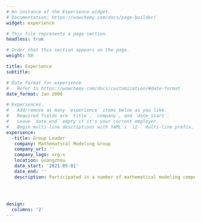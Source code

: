 ```yaml
---
# An instance of the Experience widget.
# Documentation: https://wowchemy.com/docs/page-builder/
widget: experience

# This file represents a page section.
headless: true

# Order that this section appears on the page.
weight: 50

title: Experience
subtitle:

# Date format for experience
#   Refer to https://wowchemy.com/docs/customization/#date-format
date_format: Jan 2006

# Experiences.
#   Add/remove as many `experience` items below as you like.
#   Required fields are `title`, `company`, and `date_start`.
#   Leave `date_end` empty if it's your current employer.
#   Begin multi-line descriptions with YAML's `|2-` multi-line prefix.
experience:
  -title: Group Leader
   company: Mathematical Modeling Group
   company_url: ''
   company_logo: org-x
   location: Guangzhou
   date_start: '2021-05-01'
   date_end: ''
   description: Participated in a number of mathematical modeling competitions at different level.A variety of methods are used, including time series, multiple regression analysis, grey neural network prediction, greedy algorithm and so on.
 
        


design:
  columns: '2'
---
```


